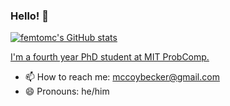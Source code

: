 ### Hello! 👋

[![femtomc's GitHub stats](https://github-readme-stats.vercel.app/api?username=femtomc)](https://github.com/femtomc/github-readme-stats)

[I'm a fourth year PhD student at MIT ProbComp.](http://probcomp.csail.mit.edu/)

- 📫 How to reach me: mccoybecker@gmail.com
- 😄 Pronouns: he/him
